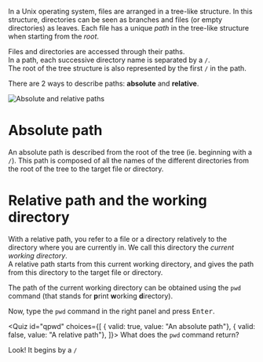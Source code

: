 <script>
import Quiz from "components/Quiz.svelte";
</script>

In a Unix operating system, files are arranged in a tree-like structure. In this structure, directories can be seen as branches and files (or empty directories) as leaves. Each file has a unique *path* in the tree-like structure when starting from the *root*.

Files and directories are accessed through their paths.  
In a path, each successive directory name is separated by a `/`.  
The root of the tree structure is also represented by the first `/` in the path. 

There are 2 ways to describe paths: **absolute** and **relative**. 

<img src="/data/ifb-2/absolute_and_relative_paths.png" style="max-width:60%" alt="Absolute and relative paths">

# Absolute path

An absolute path is described from the root of the tree (ie. beginning with a `/`).
This path is composed of all the names of the different directories from the root of the tree to the target file or directory.

# Relative path and the working directory

With a relative path, you refer to a file or a directory relatively to the directory where you are currently in. We call this directory the *current working directory*.  
A relative path starts from this current working directory, and gives the path from this directory to the target file or directory.

The path of the current working directory can be obtained using the `pwd` command (that stands for **p**rint **w**orking **d**irectory).

Now, type the `pwd` command in the right panel and press <kbd>Enter</kbd>.

<Quiz id="qpwd" choices={[
	{ valid: true, value: "An absolute path"},
	{ valid: false, value: "A relative path"},
]}>
	<span slot="prompt">
		What does the `pwd` command return?
	</span>
</Quiz>

Look! It begins by a `/`
